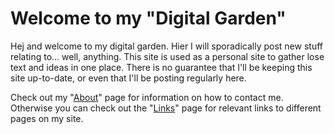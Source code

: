 # Welcome to my "Digital Garden"

Hej and welcome to my digital garden. Hier I will sporadically post new stuff relating to... well, anything.
This site is used as a personal site to gather lose text and ideas in one place.
There is no guarantee that I'll be keeping this site up-to-date, or even that I'll be posting regularly here.

Check out my "[About](about.md)" page for information on how to contact me.  
Otherwise you can check out the "[Links](links.md)" page for relevant links to different pages on my site.

